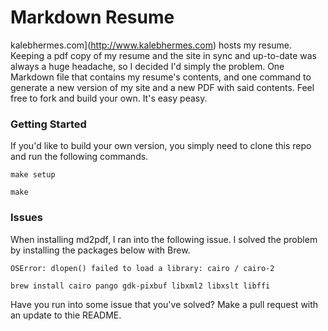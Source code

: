 # Markdown Resume

kalebhermes.com](http://www.kalebhermes.com) hosts my resume. Keeping a pdf copy of my resume and the site in sync and up-to-date was always a huge headache, so I decided I'd simply the problem. One Markdown file that contains my resume's contents, and one command to generate a new version of my site and a new PDF with said contents. Feel free to fork and build your own. It's easy peasy. 

### Getting Started

If you'd like to build your own version, you simply need to clone this repo and run the following commands.

`make setup`

`make`


### Issues
When installing md2pdf, I ran into the following issue. I solved the problem by installing the packages below with Brew. 

```OSError: dlopen() failed to load a library: cairo / cairo-2```

`brew install cairo pango gdk-pixbuf libxml2 libxslt libffi`

Have you run into some issue that you've solved? Make a pull request with an update to thie README. 